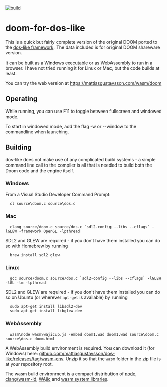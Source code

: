 ![build](https://github.com/mattiasgustavsson/doom-for-dos-like/workflows/build/badge.svg)

# doom-for-dos-like
This is a quick but fairly complete version of the original DOOM ported to 
the [dos-like framework](https://github.com/mattiasgustavsson/dos-like).
The data included is for original DOOM shareware version.

It can be built as a Windows executable or as WebAssembly to run in a browser.
I have not tried running it for Linux or Mac, but the code builds at least.

You can try the web version at https://mattiasgustavsson.com/wasm/doom

## Operating

While running, you can use F11 to toggle between fullscreen and windowed mode.

To start in windowed mode, add the flag -w or --window to the commandline when launching.


## Building

dos-like does not make use of any complicated build systems - a simple command line call to the compiler is
all that is needed to build both the Doom code and the engine itself.


### Windows

From a Visual Studio Developer Command Prompt:

```
  cl source\doom.c source\dos.c
```  


### Mac

```
  clang source/doom.c source/dos.c `sdl2-config --libs --cflags` -lGLEW -framework OpenGL -lpthread
```

SDL2 and GLEW are required - if you don't have them installed you can do so with Homebrew by running
```
  brew install sdl2 glew  
```


### Linux

```
  gcc source/doom.c source/dos.c `sdl2-config --libs --cflags` -lGLEW -lGL -lm -lpthread
```

SDL2 and GLEW are required - if you don't have them installed you can do so on Ubuntu (or wherever `apt-get` is available) by running
```
  sudo apt-get install libsdl2-dev
  sudo apt-get install libglew-dev
```


### WebAssembly

```
  wasm\node wasm\wajicup.js -embed doom1.wad doom1.wad source\doom.c source\dos.c doom.html 
```

A WebAssembly build environment is required. You can download it (for Windows) here: [github.com/mattiasgustavsson/dos-like/releases/tag/wasm-env](https://github.com/mattiasgustavsson/dos-like/releases/tag/wasm-env).
Unzip it so that the `wasm` folder in the zip file is at your repository root. 

The wasm build environment is a compact distribution of [node](https://nodejs.org/en/download/), [clang/wasm-ld](https://releases.llvm.org/download.html),
[WAjic](https://github.com/schellingb/wajic) and [wasm system libraries](https://github.com/emscripten-core/emscripten/tree/main/system).

